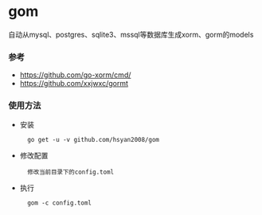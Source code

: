 # gom
自动从mysql、postgres、sqlite3、mssql等数据库生成xorm、gorm的models

### 参考
* https://github.com/go-xorm/cmd/   
* https://github.com/xxjwxc/gormt  

### 使用方法
* 安装

        go get -u -v github.com/hsyan2008/gom
* 修改配置
        
        修改当前目录下的config.toml
* 执行

        gom -c config.toml
